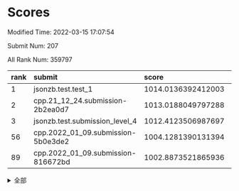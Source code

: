 # Scores

Modified Time: 2022-03-15 17:07:54

Submit Num: 207

All Rank Num: 359797

| rank |               submit               |       score        |       sigma        | pk_num |
| :--- | :--------------------------------- | :----------------- | :----------------- | :----- |
| 1    | jsonzb.test.test_1                 | 1014.0136392412003 | 0.823815598716096  | 6949   |
| 2    | cpp.21_12_24.submission-2b2ea0d7   | 1013.0188049797288 | 0.8072855358213522 | 6951   |
| 3    | jsonzb.test.submission_level_4     | 1012.4123506987697 | 0.7963367040876546 | 6949   |
| 56   | cpp.2022_01_09.submission-5b0e3de2 | 1004.1281390131394 | 0.7094597360333091 | 6952   |
| 89   | cpp.2022_01_09.submission-816672bd | 1002.8873521865936 | 0.7127681803930032 | 6952   |


<details>
<summary>全部</summary>

| rank |                 submit                 |       score        |       sigma        | pk_num |
| :--- | :------------------------------------- | :----------------- | :----------------- | :----- |
| 1    | jsonzb.test.test_1                     | 1014.0136392412003 | 0.823815598716096  | 6949   |
| 2    | cpp.21_12_24.submission-2b2ea0d7       | 1013.0188049797288 | 0.8072855358213522 | 6951   |
| 3    | jsonzb.test.submission_level_4         | 1012.4123506987697 | 0.7963367040876546 | 6949   |
| 4    | gobigger.level_3.submission_level_3_43 | 1012.0247353231628 | 0.7991532165357917 | 6950   |
| 5    | gobigger.level_3.submission_level_3_39 | 1011.6543854229402 | 0.785848800564038  | 6957   |
| 6    | gobigger.level_3.submission_level_3_17 | 1011.3564505680121 | 0.7865796398228273 | 6950   |
| 7    | gobigger.level_3.submission_level_3_36 | 1011.2169369439639 | 0.7816913027665103 | 6951   |
| 8    | gobigger.level_3.submission_level_3_31 | 1011.2098439447077 | 0.7757726581939768 | 6950   |
| 9    | gobigger.level_3.submission_level_3_3  | 1011.2075770865196 | 0.739382630314358  | 6955   |
| 10   | gobigger.level_3.submission_level_3_1  | 1011.087842553196  | 0.7826059202040956 | 6957   |
| 11   | gobigger.level_3.submission_level_3_8  | 1011.0713366807721 | 0.7745974454267199 | 6955   |
| 12   | gobigger.level_3.submission_level_3_49 | 1010.9949795297232 | 0.7685515529468737 | 6954   |
| 13   | gobigger.level_3.submission_level_3_33 | 1010.9864884123047 | 0.7643196855785571 | 6958   |
| 14   | gobigger.level_3.submission_level_3_40 | 1010.8919919470505 | 0.7588944316427346 | 6952   |
| 15   | gobigger.level_3.submission_level_3_6  | 1010.8507776669171 | 0.7595886312384653 | 6950   |
| 16   | gobigger.level_3.submission_level_3_48 | 1010.7310672594665 | 0.7541241465863022 | 6956   |
| 17   | gobigger.level_3.submission_level_3_16 | 1010.7245383764312 | 0.7533022698753999 | 6950   |
| 18   | gobigger.level_3.submission_level_3_5  | 1010.6394756555177 | 0.8033914802046682 | 6951   |
| 19   | gobigger.level_3.submission_level_3_22 | 1010.5486906490614 | 0.7654598055083809 | 6955   |
| 20   | gobigger.level_3.submission_level_3_20 | 1010.5259973156823 | 0.748544103694338  | 6951   |
| 21   | gobigger.level_3.submission_level_3_29 | 1010.5218209338728 | 0.7558591070362759 | 6951   |
| 22   | gobigger.level_3.submission_level_3_15 | 1010.4761910668163 | 0.7914102336749163 | 6957   |
| 23   | gobigger.level_3.submission_level_3_38 | 1010.4616736371871 | 0.7584003404439095 | 6954   |
| 24   | gobigger.level_3.submission_level_3_18 | 1010.4549325929061 | 0.77715885788395   | 6953   |
| 25   | gobigger.level_3.submission_level_3_24 | 1010.4440362602421 | 0.7630562713669928 | 6954   |
| 26   | gobigger.level_3.submission_level_3_12 | 1010.4033269164435 | 0.7635138727015581 | 6954   |
| 27   | gobigger.level_3.submission_level_3_14 | 1010.1970941584775 | 0.7368386825034625 | 6951   |
| 28   | gobigger.level_3.submission_level_3_47 | 1010.1955639674889 | 0.7586508534674016 | 6950   |
| 29   | gobigger.level_3.submission_level_3_2  | 1010.1821904115395 | 0.7466677149259492 | 6953   |
| 30   | gobigger.level_3.submission_level_3_10 | 1010.1545850242204 | 0.7481914526371584 | 6949   |
| 31   | gobigger.level_3.submission_level_3_26 | 1010.0551177205723 | 0.77917860108841   | 6950   |
| 32   | gobigger.level_3.submission_level_3_42 | 1010.0100882172899 | 0.7624730691146259 | 6951   |
| 33   | gobigger.level_3.submission_level_3_4  | 1009.9472168082219 | 0.7730899495399727 | 6947   |
| 34   | gobigger.level_3.submission_level_3_23 | 1009.856561579985  | 0.771500026392831  | 6956   |
| 35   | gobigger.level_3.submission_level_3_44 | 1009.7991681213539 | 0.7644744218001909 | 6952   |
| 36   | gobigger.level_3.submission_level_3_34 | 1009.7937189870873 | 0.7858913479437655 | 6952   |
| 37   | gobigger.level_3.submission_level_3_35 | 1009.7491329707746 | 0.7467492321448309 | 6952   |
| 38   | gobigger.level_3.submission_level_3_27 | 1009.7454137977259 | 0.7774826399518706 | 6954   |
| 39   | gobigger.level_3.submission_level_3_7  | 1009.7436990796023 | 0.765090205621403  | 6953   |
| 40   | gobigger.level_3.submission_level_3_13 | 1009.7221828279147 | 0.7613121572915929 | 6959   |
| 41   | gobigger.level_3.submission_level_3_25 | 1009.6300570898563 | 0.746192763774912  | 6952   |
| 42   | gobigger.level_3.submission_level_3_45 | 1009.5526431307392 | 0.7711464836489443 | 6953   |
| 43   | gobigger.level_3.submission_level_3_37 | 1009.3412991375792 | 0.7560907309679499 | 6951   |
| 44   | gobigger.level_3.submission_level_3_11 | 1009.3297415495008 | 0.7470717373601758 | 6952   |
| 45   | gobigger.level_3.submission_level_3_9  | 1009.3223045097009 | 0.7411439327189137 | 6954   |
| 46   | gobigger.level_3.submission_level_3_21 | 1009.1116989727539 | 0.7601256159521034 | 6950   |
| 47   | gobigger.level_3.submission_level_3_28 | 1008.9625095645277 | 0.7452715085930325 | 6953   |
| 48   | gobigger.level_3.submission_level_3_46 | 1008.9380936069133 | 0.7724862821772142 | 6951   |
| 49   | gobigger.level_3.submission_level_3_30 | 1008.7779809685479 | 0.7500070552564843 | 6955   |
| 50   | gobigger.level_3.submission_level_3_41 | 1008.759146571745  | 0.7644769258360918 | 6952   |
| 51   | gobigger.level_3.submission_level_3_19 | 1008.6899584299997 | 0.7437234762985078 | 6954   |
| 52   | gobigger.level_3.submission_level_3_0  | 1008.516985068869  | 0.7533177399318343 | 6954   |
| 53   | gobigger.level_3.submission_level_3_32 | 1008.2042275619241 | 0.7494252427076143 | 6953   |
| 54   | gobigger.level_1.submission_level_1_13 | 1004.9281608697967 | 0.7250896422006607 | 6951   |
| 55   | gobigger.level_1.submission_level_1_19 | 1004.2628329991729 | 0.733721196868569  | 6951   |
| 56   | cpp.2022_01_09.submission-5b0e3de2     | 1004.1281390131394 | 0.7094597360333091 | 6952   |
| 57   | gobigger.level_1.submission_level_1_15 | 1004.0567188517275 | 0.7249278524068856 | 6956   |
| 58   | gobigger.level_1.submission_level_1_1  | 1003.9570162320352 | 0.705565068697816  | 6953   |
| 59   | gobigger.level_1.submission_level_1_16 | 1003.8768089200065 | 0.6998487708559196 | 6957   |
| 60   | gobigger.level_1.submission_level_1_22 | 1003.8079705622499 | 0.7137445981778965 | 6953   |
| 61   | gobigger.level_1.submission_level_1_29 | 1003.7913757834775 | 0.7169836359754164 | 6954   |
| 62   | gobigger.level_1.submission_level_1_23 | 1003.7742938126008 | 0.7065769065800446 | 6953   |
| 63   | gobigger.level_1.submission_level_1_32 | 1003.7636800382033 | 0.7240631509583598 | 6953   |
| 64   | gobigger.level_1.submission_level_1_43 | 1003.7256399581056 | 0.7230654098832558 | 6958   |
| 65   | gobigger.level_1.submission_level_1_20 | 1003.6902801645455 | 0.7120572944020981 | 6957   |
| 66   | gobigger.level_1.submission_level_1_21 | 1003.6236562856664 | 0.7141545677718147 | 6956   |
| 67   | gobigger.level_1.submission_level_1_18 | 1003.6093591510147 | 0.7128734326506068 | 6952   |
| 68   | gobigger.level_1.submission_level_1_14 | 1003.5848524193602 | 0.7099831133527488 | 6957   |
| 69   | gobigger.level_1.submission_level_1_35 | 1003.5306349452839 | 0.7343393129106748 | 6951   |
| 70   | gobigger.level_1.submission_level_1_11 | 1003.5120391943499 | 0.707997148587055  | 6950   |
| 71   | gobigger.level_1.submission_level_1_37 | 1003.5117549514935 | 0.7188447939331503 | 6954   |
| 72   | gobigger.level_1.submission_level_1_4  | 1003.5086296514488 | 0.7174170584776188 | 6954   |
| 73   | gobigger.level_1.submission_level_1_26 | 1003.5011525074325 | 0.7124155236494786 | 6946   |
| 74   | gobigger.level_1.submission_level_1_5  | 1003.4494123243129 | 0.7152690618442468 | 6951   |
| 75   | gobigger.level_1.submission_level_1_9  | 1003.4138418421693 | 0.7249885586788949 | 6956   |
| 76   | gobigger.level_1.submission_level_1_8  | 1003.3317457639342 | 0.7107300946812573 | 6951   |
| 77   | gobigger.level_1.submission_level_1_48 | 1003.2965891623116 | 0.7074923845944653 | 6953   |
| 78   | gobigger.level_1.submission_level_1_38 | 1003.2759070493928 | 0.7151400237931054 | 6949   |
| 79   | gobigger.level_1.submission_level_1_31 | 1003.1978294051122 | 0.7143242517275414 | 6950   |
| 80   | gobigger.level_1.submission_level_1_44 | 1003.1553851267314 | 0.7050999463429966 | 6952   |
| 81   | gobigger.level_1.submission_level_1_17 | 1003.1488397160712 | 0.7255270468428082 | 6955   |
| 82   | gobigger.level_1.submission_level_1_25 | 1003.1382064740567 | 0.7191458523992715 | 6954   |
| 83   | gobigger.level_1.submission_level_1_42 | 1003.1167193837756 | 0.7196151941518997 | 6950   |
| 84   | gobigger.level_1.submission_level_1_47 | 1003.0595655453691 | 0.7122771854543696 | 6957   |
| 85   | gobigger.level_1.submission_level_1_40 | 1003.0194736814703 | 0.7137434280574931 | 6952   |
| 86   | gobigger.level_1.submission_level_1_30 | 1002.9014557474984 | 0.7184114225317413 | 6948   |
| 87   | gobigger.level_1.submission_level_1_34 | 1002.889658034958  | 0.7183832846994928 | 6949   |
| 88   | gobigger.level_1.submission_level_1_28 | 1002.8877934022444 | 0.7098683185338784 | 6950   |
| 89   | cpp.2022_01_09.submission-816672bd     | 1002.8873521865936 | 0.7127681803930032 | 6952   |
| 90   | gobigger.level_1.submission_level_1_7  | 1002.8863393798061 | 0.7175844406454672 | 6954   |
| 91   | gobigger.level_1.submission_level_1_45 | 1002.8797519708943 | 0.7143631030656552 | 6954   |
| 92   | gobigger.level_1.submission_level_1_2  | 1002.8694238408591 | 0.7273456043246178 | 6956   |
| 93   | gobigger.level_1.submission_level_1_6  | 1002.8071617068463 | 0.7224724909021697 | 6955   |
| 94   | gobigger.level_1.submission_level_1_39 | 1002.791522073623  | 0.7066584410836689 | 6954   |
| 95   | gobigger.level_1.submission_level_1_33 | 1002.7186798729663 | 0.7064497336442518 | 6956   |
| 96   | gobigger.level_1.submission_level_1_41 | 1002.6905057926087 | 0.7287543850530374 | 6947   |
| 97   | gobigger.level_1.submission_level_1_27 | 1002.6142336375274 | 0.7132882206985336 | 6952   |
| 98   | gobigger.level_1.submission_level_1_24 | 1002.6079263801461 | 0.7075976031990497 | 6944   |
| 99   | gobigger.level_1.submission_level_1_3  | 1002.5920264744051 | 0.704785649562358  | 6951   |
| 100  | gobigger.level_1.submission_level_1_0  | 1002.543680605268  | 0.7103788367837608 | 6958   |
| 101  | gobigger.level_1.submission_level_1_49 | 1002.5318472282602 | 0.7246167523507497 | 6954   |
| 102  | gobigger.level_1.submission_level_1_46 | 1002.2694501958921 | 0.7201015075888282 | 6954   |
| 103  | gobigger.level_1.submission_level_1_12 | 1002.2268859698954 | 0.712079644285278  | 6944   |
| 104  | gobigger.level_1.submission_level_1_36 | 1001.8633594616889 | 0.7177077599117736 | 6958   |
| 105  | gobigger.level_1.submission_level_1_10 | 1001.851848510682  | 0.7199524755158406 | 6953   |
| 106  | gobigger.random.submission_random_23   | 997.8407387538889  | 0.6986598956753464 | 6948   |
| 107  | gobigger.random.submission_random_48   | 997.366742662689   | 0.7165272679742842 | 6957   |
| 108  | gobigger.random.submission_random_27   | 997.0669511929128  | 0.7049774899372281 | 6955   |
| 109  | gobigger.random.submission_random_33   | 996.7483339499374  | 0.7079639211004035 | 6953   |
| 110  | gobigger.random.submission_random_20   | 996.6339269026614  | 0.705963819731435  | 6949   |
| 111  | gobigger.random.submission_random_19   | 996.5570300725319  | 0.703177043206295  | 6953   |
| 112  | gobigger.random.submission_random_9    | 996.541492277055   | 0.7080477111077839 | 6947   |
| 113  | gobigger.random.submission_random_34   | 996.4791838623269  | 0.7164146661404133 | 6950   |
| 114  | gobigger.random.submission_random_10   | 996.3973379078546  | 0.7183231755802523 | 6948   |
| 115  | gobigger.random.submission_random_29   | 996.3261337011421  | 0.7097917091003781 | 6954   |
| 116  | gobigger.random.submission_random_43   | 996.3121508687325  | 0.7163938419706777 | 6955   |
| 117  | gobigger.random.submission_random_14   | 996.2828408748587  | 0.7039377273658964 | 6960   |
| 118  | gobigger.random.submission_random_49   | 996.2712103679912  | 0.7083587099313752 | 6954   |
| 119  | gobigger.random.submission_random_30   | 996.2597483940688  | 0.7207871869366138 | 6952   |
| 120  | gobigger.random.submission_random_36   | 996.1919304030714  | 0.7173355453961009 | 6957   |
| 121  | gobigger.random.submission_random_42   | 996.1823783203056  | 0.693206586733267  | 6957   |
| 122  | gobigger.random.submission_random_6    | 996.1716963455489  | 0.7101606025159707 | 6953   |
| 123  | gobigger.random.submission_random_22   | 996.1697356331525  | 0.7194715103870243 | 6959   |
| 124  | gobigger.random.submission_random_46   | 996.1646920932802  | 0.7043193821492754 | 6950   |
| 125  | gobigger.random.submission_random_4    | 996.1619100602006  | 0.7087604189881364 | 6948   |
| 126  | gobigger.random.submission_random_11   | 996.1596938423186  | 0.7094963184176848 | 6956   |
| 127  | gobigger.random.submission_random_24   | 996.1466019736798  | 0.7133004475857275 | 6951   |
| 128  | gobigger.random.submission_random_37   | 996.1053314263389  | 0.7055313035114478 | 6948   |
| 129  | gobigger.random.submission_random_41   | 996.034087817248   | 0.7149418205618024 | 6948   |
| 130  | gobigger.random.submission_random_0    | 996.0266077317513  | 0.7031170535641826 | 6957   |
| 131  | gobigger.random.submission_random_15   | 996.0188855435081  | 0.7113799077313978 | 6953   |
| 132  | gobigger.random.submission_random_40   | 995.9515606567963  | 0.7083711774011853 | 6949   |
| 133  | gobigger.random.submission_random_18   | 995.9338875681801  | 0.7148624751590843 | 6958   |
| 134  | gobigger.random.submission_random_26   | 995.9289714787391  | 0.7117085698380075 | 6952   |
| 135  | gobigger.random.submission_random_31   | 995.894026104916   | 0.7041845289313703 | 6950   |
| 136  | gobigger.random.submission_random_17   | 995.8403347136338  | 0.7044463695985475 | 6950   |
| 137  | gobigger.random.submission_random_21   | 995.8354383720175  | 0.7224328404410529 | 6953   |
| 138  | gobigger.random.submission_random_13   | 995.8163790206632  | 0.7094837569573664 | 6949   |
| 139  | gobigger.random.submission_random_28   | 995.7996208329079  | 0.7216245583895732 | 6952   |
| 140  | gobigger.random.submission_random_25   | 995.7756917793906  | 0.7036060934627717 | 6953   |
| 141  | gobigger.random.submission_random_12   | 995.7722333517904  | 0.7189674026794102 | 6954   |
| 142  | gobigger.random.submission_random_5    | 995.7652390071105  | 0.7130508608192083 | 6946   |
| 143  | gobigger.random.submission_random_7    | 995.7277469248919  | 0.7205412232705826 | 6954   |
| 144  | gobigger.random.submission_random_3    | 995.5516354391522  | 0.6942513423862157 | 6956   |
| 145  | gobigger.random.submission_random_44   | 995.4794425794449  | 0.7353990900896067 | 6952   |
| 146  | gobigger.random.submission_random_35   | 995.4639483076736  | 0.7001043921735952 | 6951   |
| 147  | gobigger.random.submission_random_32   | 995.4112829960301  | 0.7360392633021746 | 6951   |
| 148  | gobigger.random.submission_random_1    | 995.410335809484   | 0.7202457019812705 | 6947   |
| 149  | gobigger.random.submission_random_38   | 995.3743598898195  | 0.7132819279300567 | 6957   |
| 150  | gobigger.random.submission_random_16   | 995.34798639449    | 0.7165180906681654 | 6953   |
| 151  | gobigger.random.submission_random_47   | 995.3430775896962  | 0.701393036861308  | 6953   |
| 152  | gobigger.random.submission_random_39   | 995.3331414076146  | 0.7189720892888338 | 6952   |
| 153  | gobigger.random.submission_random_8    | 995.3100698039099  | 0.7122607794353779 | 6956   |
| 154  | gobigger.random.submission_random_45   | 995.3088352196603  | 0.7185764520603574 | 6956   |
| 155  | gobigger.random.submission_random_2    | 994.7551783063376  | 0.7162660710003957 | 6949   |
| 156  | gobigger.level_2.submission_level_2_49 | 994.5994189199934  | 0.7397044653769368 | 6956   |
| 157  | gobigger.level_2.submission_level_2_41 | 994.1176708680317  | 0.7201304590001648 | 6958   |
| 158  | gobigger.level_2.submission_level_2_29 | 993.8266845953107  | 0.7232601186008171 | 6950   |
| 159  | gobigger.level_2.submission_level_2_33 | 993.6049451918307  | 0.7273001495561962 | 6953   |
| 160  | gobigger.level_2.submission_level_2_10 | 993.1475875642028  | 0.7252407144366159 | 6950   |
| 161  | gobigger.level_2.submission_level_2_34 | 993.1112827616727  | 0.7583929779575587 | 6953   |
| 162  | gobigger.level_2.submission_level_2_40 | 993.0697267909844  | 0.7367230004978961 | 6954   |
| 163  | gobigger.level_2.submission_level_2_23 | 992.975755257131   | 0.7335983985401427 | 6956   |
| 164  | gobigger.level_2.submission_level_2_20 | 992.9609872723414  | 0.7398091776863915 | 6954   |
| 165  | gobigger.level_2.submission_level_2_44 | 992.86130959442    | 0.7439819868336662 | 6952   |
| 166  | gobigger.level_2.submission_level_2_9  | 992.8572548479955  | 0.7446363750109338 | 6954   |
| 167  | gobigger.level_2.submission_level_2_6  | 992.7078931047237  | 0.750416956826749  | 6952   |
| 168  | gobigger.level_2.submission_level_2_28 | 992.6870452347058  | 0.741683281435921  | 6955   |
| 169  | gobigger.level_2.submission_level_2_47 | 992.6595372371459  | 0.7350232951957506 | 6955   |
| 170  | gobigger.level_2.submission_level_2_22 | 992.6293144636903  | 0.7400557022469014 | 6955   |
| 171  | gobigger.level_2.submission_level_2_27 | 992.5553245912629  | 0.7513779185217897 | 6952   |
| 172  | gobigger.level_2.submission_level_2_19 | 992.5227561639863  | 0.7493545983302484 | 6948   |
| 173  | gobigger.level_2.submission_level_2_42 | 992.4820909166644  | 0.7512362777473605 | 6954   |
| 174  | gobigger.level_2.submission_level_2_11 | 992.4379003514813  | 0.7333735440902567 | 6946   |
| 175  | gobigger.level_2.submission_level_2_38 | 992.3341264744929  | 0.7503272008058698 | 6952   |
| 176  | gobigger.level_2.submission_level_2_13 | 992.2623226715773  | 0.7357000717218333 | 6952   |
| 177  | gobigger.level_2.submission_level_2_36 | 992.2536841778228  | 0.7397923959611185 | 6949   |
| 178  | gobigger.level_2.submission_level_2_43 | 992.1379203615364  | 0.7589166235093373 | 6957   |
| 179  | gobigger.level_2.submission_level_2_15 | 992.0616570927558  | 0.7467078526556447 | 6951   |
| 180  | gobigger.level_2.submission_level_2_16 | 992.049279809425   | 0.7476393317096549 | 6954   |
| 181  | gobigger.level_2.submission_level_2_14 | 991.8631955250698  | 0.7452220517230763 | 6948   |
| 182  | gobigger.level_2.submission_level_2_4  | 991.7802994103373  | 0.7542379671582211 | 6955   |
| 183  | gobigger.level_2.submission_level_2_45 | 991.7669215244229  | 0.7460967193515214 | 6955   |
| 184  | gobigger.level_2.submission_level_2_46 | 991.7538334159361  | 0.7582753330675854 | 6950   |
| 185  | gobigger.level_2.submission_level_2_2  | 991.7293055915545  | 0.7523658789064147 | 6953   |
| 186  | gobigger.level_2.submission_level_2_31 | 991.6342429915998  | 0.7411848130074281 | 6948   |
| 187  | gobigger.level_2.submission_level_2_12 | 991.6319865931249  | 0.7619001747616375 | 6954   |
| 188  | gobigger.level_2.submission_level_2_24 | 991.5974258051143  | 0.7416543085702181 | 6950   |
| 189  | gobigger.level_2.submission_level_2_5  | 991.5235011205876  | 0.7576976944723363 | 6947   |
| 190  | gobigger.level_2.submission_level_2_0  | 991.4924427919578  | 0.7567608278849371 | 6952   |
| 191  | gobigger.level_2.submission_level_2_1  | 991.4763405489028  | 0.7779444649607621 | 6955   |
| 192  | gobigger.level_2.submission_level_2_35 | 991.3660243474558  | 0.7509457316717373 | 6951   |
| 193  | gobigger.level_2.submission_level_2_26 | 991.31842120097    | 0.741983295814235  | 6955   |
| 194  | gobigger.level_2.submission_level_2_7  | 991.2889138017905  | 0.747562128295356  | 6951   |
| 195  | gobigger.level_2.submission_level_2_39 | 991.2438138420853  | 0.7607577955255221 | 6955   |
| 196  | gobigger.level_2.submission_level_2_8  | 991.2355889255227  | 0.7459618415161835 | 6954   |
| 197  | gobigger.level_2.submission_level_2_32 | 991.2138750614292  | 0.7660724758870606 | 6951   |
| 198  | gobigger.level_2.submission_level_2_17 | 991.1037397029112  | 0.7479563895209796 | 6950   |
| 199  | gobigger.level_2.submission_level_2_18 | 991.0561869562747  | 0.7558632154540667 | 6952   |
| 200  | gobigger.level_2.submission_level_2_30 | 990.973664385564   | 0.7366326969745283 | 6952   |
| 201  | gobigger.level_2.submission_level_2_21 | 990.8536464775524  | 0.7839961464380674 | 6953   |
| 202  | gobigger.level_2.submission_level_2_25 | 990.8377910525892  | 0.77603651069234   | 6954   |
| 203  | gobigger.level_2.submission_level_2_3  | 990.7586664253854  | 0.7506812088978667 | 6954   |
| 204  | gobigger.level_2.submission_level_2_48 | 990.533761789605   | 0.7586395919232977 | 6956   |
| 205  | gobigger.level_2.submission_level_2_37 | 990.1082285406234  | 0.791221001905698  | 6952   |
| 206  | gobigger.none.submission_none_0        | 979.898956333569   | 1.1975782039023422 | 6956   |
| 207  | gobigger.none.submission_none_1        | 974.5960472551511  | 1.5835794641558005 | 6953   |

</details>